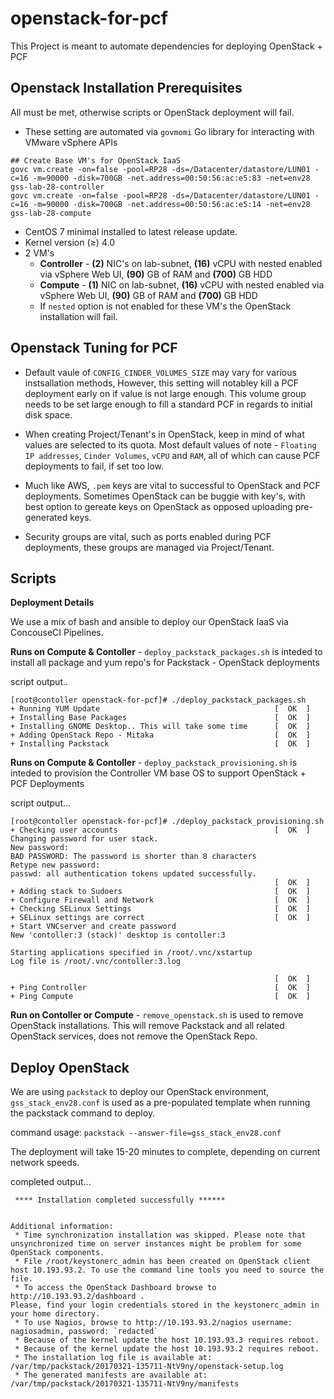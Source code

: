 # openstack-for-pcf
This Project is meant to automate dependencies for deploying OpenStack + PCF

## Openstack Installation Prerequisites

All must be met, otherwise scripts or OpenStack deployment will fail.
* These setting are automated via `govmomi` Go library for interacting with VMware vSphere APIs

```
## Create Base VM's for OpenStack IaaS
govc vm.create -on=false -pool=RP28 -ds=/Datacenter/datastore/LUN01 -c=16 -m=90000 -disk=700GB -net.address=00:50:56:ac:e5:83 -net=env28 gss-lab-28-controller
govc vm.create -on=false -pool=RP28 -ds=/Datacenter/datastore/LUN01 -c=16 -m=90000 -disk=700GB -net.address=00:50:56:ac:e5:14 -net=env28 gss-lab-28-compute
```

* CentOS 7 minimal installed to latest release update.
* Kernel version (≥) 4.0
* 2 VM's 
  * **Controller** - **(2)** NIC's on lab-subnet, **(16)** vCPU with nested enabled via vSphere Web UI, **(90)** GB of RAM and **(700)** GB HDD 
  * **Compute** - **(1)** NIC on lab-subnet, **(16)** vCPU with nested enabled via vSphere Web UI, **(90)** GB of RAM and **(700)** GB HDD
  * If `nested` option is not enabled for these VM's the OpenStack installation will fail.

## Openstack Tuning for PCF
* Default vaule of `CONFIG_CINDER_VOLUMES_SIZE` may vary for various instsallation methods, However, this setting will notabley kill a PCF deployment early on if value is not large enough. This volume group needs to be set large enough to fill a standard PCF in regards to initial disk space.

* When creating Project/Tenant's in OpenStack, keep in mind of what values are selected to its quota. Most default values of note - `Floating IP addresses`, `Cinder Volumes`, `vCPU` and `RAM`, all of which can cause PCF deployments to fail, if set too low.

* Much like AWS, `.pem` keys are vital to successful to OpenStack and PCF deployments. Sometimes OpenStack can be buggie with key's, with best option to gereate keys on OpenStack as opposed uploading pre-generated keys.

* Security groups are vital, such as ports enabled during PCF deployments, these groups are managed via Project/Tenant.

## Scripts

**Deployment Details**

We use a mix of bash and ansible to deploy our OpenStack IaaS via ConcouseCI Pipelines.

**Runs on Compute & Contoller** -
`deploy_packstack_packages.sh` is inteded to install all package and yum repo's for Packstack - OpenStack deployments

script output..
```
[root@contoller openstack-for-pcf]# ./deploy_packstack_packages.sh
+ Running YUM Update                                       [  OK  ]
+ Installing Base Packages                                 [  OK  ]
+ Installing GNOME Desktop.. This will take some time      [  OK  ]
+ Adding OpenStack Repo - Mitaka                           [  OK  ]
+ Installing Packstack                                     [  OK  ]
```

**Runs on Compute & Contoller** -
`deploy_packstack_provisioning.sh` is inteded to provision the Controller VM base OS to support OpenStack + PCF Deployments

script output...
```
[root@contoller openstack-for-pcf]# ./deploy_packstack_provisioning.sh 
+ Checking user accounts                                   [  OK  ]
Changing password for user stack.
New password: 
BAD PASSWORD: The password is shorter than 8 characters
Retype new password: 
passwd: all authentication tokens updated successfully.
                                                           [  OK  ]
+ Adding stack to Sudoers                                  [  OK  ]
+ Configure Firewall and Network                           [  OK  ]
+ Checking SELinux Settings                                [  OK  ]
+ SELinux settings are correct                             [  OK  ]
+ Start VNCserver and create password
New 'contoller:3 (stack)' desktop is contoller:3

Starting applications specified in /root/.vnc/xstartup
Log file is /root/.vnc/contoller:3.log

                                                           [  OK  ]
+ Ping Controller                                          [  OK  ]
+ Ping Compute                                             [  OK  ]
```

**Run on Contoller or Compute** -
`remove_openstack.sh` is used to remove OpenStack installations. This will remove Packstack and all related OpenStack services, does not remove the OpenStack Repo.


## Deploy OpenStack

We are using `packstack` to deploy our OpenStack environment, `gss_stack_env28.conf` is used as a pre-populated template when running the packstack command to deploy.

command usage:
`packstack --answer-file=gss_stack_env28.conf`

The deployment will take 15-20 minutes to complete, depending on current network speeds.


completed output...
```
 **** Installation completed successfully ******


Additional information:
 * Time synchronization installation was skipped. Please note that unsynchronized time on server instances might be problem for some OpenStack components.
 * File /root/keystonerc_admin has been created on OpenStack client host 10.193.93.2. To use the command line tools you need to source the file.
 * To access the OpenStack Dashboard browse to http://10.193.93.2/dashboard .
Please, find your login credentials stored in the keystonerc_admin in your home directory.
 * To use Nagios, browse to http://10.193.93.2/nagios username: nagiosadmin, password: `redacted`
 * Because of the kernel update the host 10.193.93.3 requires reboot.
 * Because of the kernel update the host 10.193.93.2 requires reboot.
 * The installation log file is available at: /var/tmp/packstack/20170321-135711-NtV9ny/openstack-setup.log
 * The generated manifests are available at: /var/tmp/packstack/20170321-135711-NtV9ny/manifests
 ```


